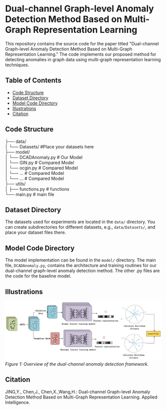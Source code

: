 # Dual-channel Graph-level Anomaly Detection Method Based on Multi-Graph Representation Learning

This repository contains the source code for the paper titled "Dual-channel Graph-level Anomaly Detection Method Based on Multi-Graph Representation Learning." The code implements our proposed method for detecting anomalies in graph data using multi-graph representation learning techniques.

## Table of Contents
- [Code Structure](#code-structure)
- [Dataset Directory](#dataset-directory)
- [Model Code Directory](#model-code-directory)
- [Illustrations](#illustrations)
- [Citation](#citation)

## Code Structure

├── data/        
│ └── Datasets/          #Place your datasets here         
├── model/       
│ └── DCADAnomaly.py     # Our Model       
│ └── GIN.py             # Compared Model    
│ └── ocgin.py           # Compared Model      
│ └── ...                # Compared Model        
│ └── ...                # Compared Model     
├── utils/     
│ ├── functions.py       # functions     
└── main.py              #  main file


## Dataset Directory

The datasets used for experiments are located in the `data/` directory. You can create subdirectories for different datasets, e.g., `data/Datasets/`, and place your dataset files there.

## Model Code Directory

The model implementation can be found in the `model/` directory. The main file, `DCADAnomaly.py`, contains the architecture and training routines for our dual-channel graph-level anomaly detection method. The other .py files are the code for the baseline model.


## Illustrations

![Anomaly Detection Framework](dacd.png)  
*Figure 1: Overview of the dual-channel anomaly detection framework.*

## Citation

JING,Y., Chen,J., Chen,X.,Wang,H.: Dual-channel Graph-level Anomaly Detection Method Based on Multi-Graph Representation Learning. Applied Intelligence.
